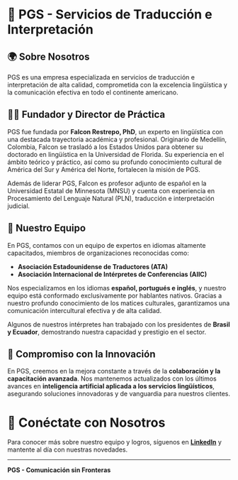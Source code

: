# 📖 PGS - Servicios de Traducción e Interpretación

## 🌍 Sobre Nosotros

PGS es una empresa especializada en servicios de traducción e interpretación de alta calidad, comprometida con la excelencia lingüística y la comunicación efectiva en todo el continente americano. 

## 👨‍🏫 Fundador y Director de Práctica

PGS fue fundada por **Falcon Restrepo, PhD**, un experto en lingüística con una destacada trayectoria académica y profesional. Originario de Medellín, Colombia, Falcon se trasladó a los Estados Unidos para obtener su doctorado en lingüística en la Universidad de Florida. Su experiencia en el ámbito teórico y práctico, así como su profundo conocimiento cultural de América del Sur y América del Norte, fortalecen la misión de PGS.

Además de liderar PGS, Falcon es profesor adjunto de español en la Universidad Estatal de Minnesota (MNSU) y cuenta con experiencia en Procesamiento del Lenguaje Natural (PLN), traducción e interpretación judicial. 

## 👥 Nuestro Equipo

En PGS, contamos con un equipo de expertos en idiomas altamente capacitados, miembros de organizaciones reconocidas como:
- **Asociación Estadounidense de Traductores (ATA)**
- **Asociación Internacional de Intérpretes de Conferencias (AIIC)**

Nos especializamos en los idiomas **español, portugués e inglés**, y nuestro equipo está conformado exclusivamente por hablantes nativos. Gracias a nuestro profundo conocimiento de los matices culturales, garantizamos una comunicación intercultural efectiva y de alta calidad.

Algunos de nuestros intérpretes han trabajado con los presidentes de **Brasil y Ecuador**, demostrando nuestra capacidad y prestigio en el sector.

## 🚀 Compromiso con la Innovación

En PGS, creemos en la mejora constante a través de la **colaboración y la capacitación avanzada**. Nos mantenemos actualizados con los últimos avances en **inteligencia artificial aplicada a los servicios lingüísticos**, asegurando soluciones innovadoras y de vanguardia para nuestros clientes.

# 🔗 Conéctate con Nosotros

Para conocer más sobre nuestro equipo y logros, síguenos en **[LinkedIn](#)** y mantente al día con nuestras novedades.

---

**PGS - Comunicación sin Fronteras**
